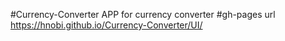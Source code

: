 #Currency-Converter
APP for currency converter
#gh-pages url
https://hnobi.github.io/Currency-Converter/UI/
